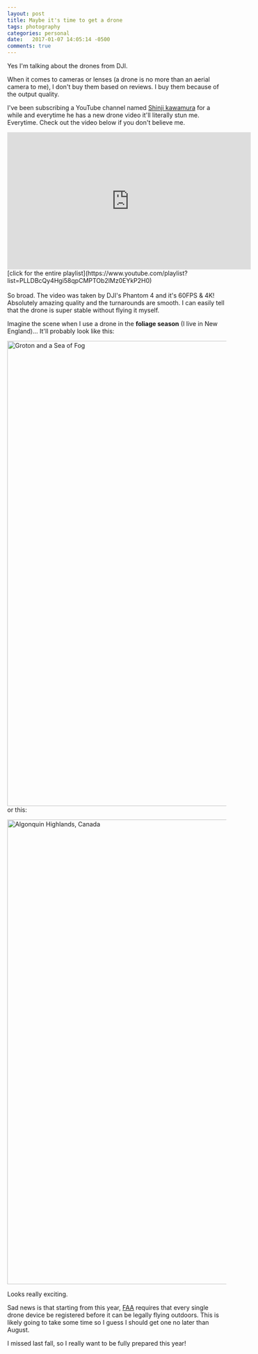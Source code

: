 ```yaml
---
layout: post
title: Maybe it's time to get a drone
tags: photography
categories: personal
date:   2017-01-07 14:05:14 -0500
comments: true
---
```


Yes I'm talking about the drones from DJI.

When it comes to cameras or lenses (a drone is no more than an aerial camera to me), I don't buy them based on reviews.
I buy them because of the output quality. 

I've been subscribing a YouTube channel named [Shinji kawamura](https://www.youtube.com/channel/UClSREl_LUSDMrVlEhERqsNQ) 
for a while and everytime he has a new drone video it'll literally stun me. Everytime. Check out the video below if you don't believe me.

<div class="video-container"><iframe width="560" height="315" src="https://www.youtube.com/embed/ocp6qQdVucE?list=PLLDBcQy4Hgi58qpCMPTOb2lMz0EYkP2H0&amp;showinfo=0" frameborder="0" allowfullscreen></iframe>
[click for the entire playlist](https://www.youtube.com/playlist?list=PLLDBcQy4Hgi58qpCMPTOb2lMz0EYkP2H0)
</div>
<br />
So broad. The video was taken by DJI's Phantom 4 and it's 60FPS & 4K! Absolutely amazing quality and the turnarounds are smooth. I can 
easily tell that the drone is super stable without flying it myself.

Imagine the scene when I use a drone in the **foliage season** (I live in New England)...
It'll probably look like this:

<a data-flickr-embed="false"  href="https://www.flickr.com/photos/dinosaur802/31030754181/in/pool-vermonttourism/" title="Groton and a Sea of Fog"><img src="https://c6.staticflickr.com/6/5760/31030754181_2c911ad1e9_h.jpg" width="1600" height="1068" alt="Groton and a Sea of Fog"></a><script async src="//embedr.flickr.com/assets/client-code.js" charset="utf-8"></script>
or this:

<a data-flickr-embed="false"  href="https://www.flickr.com/photos/99374254@N03/29864866134/in/dateposted/" title="Algonquin Highlands, Canada"><img src="https://c7.staticflickr.com/6/5741/29864866134_7ff74fa59f_h.jpg" width="1600" height="1067" alt="Algonquin Highlands, Canada"></a><script async src="//embedr.flickr.com/assets/client-code.js" charset="utf-8"></script>

Looks really exciting. 

Sad news is that starting from this year, [FAA](https://registermyuas.faa.gov/) requires that every single drone device
be registered before it can be legally flying outdoors. This is likely going to take some time so I guess I should get one no later than August.

I missed last fall, so I really want to be fully prepared this year!